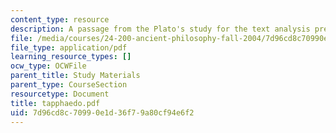 ```yaml
---
content_type: resource
description: A passage from the Plato's study for the text analysis presentation.
file: /media/courses/24-200-ancient-philosophy-fall-2004/7d96cd8c70990e1d36f79a80cf94e6f2_tapphaedo.pdf
file_type: application/pdf
learning_resource_types: []
ocw_type: OCWFile
parent_title: Study Materials
parent_type: CourseSection
resourcetype: Document
title: tapphaedo.pdf
uid: 7d96cd8c-7099-0e1d-36f7-9a80cf94e6f2
---
```

